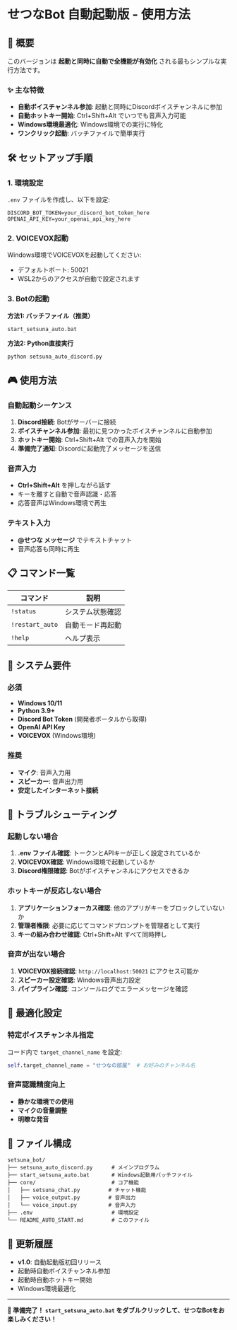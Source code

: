 # せつなBot 自動起動版 - 使用方法

## 🚀 概要

このバージョンは **起動と同時に自動で全機能が有効化** される最もシンプルな実行方法です。

### ✨ 主な特徴
- **自動ボイスチャンネル参加**: 起動と同時にDiscordボイスチャンネルに参加
- **自動ホットキー開始**: Ctrl+Shift+Alt でいつでも音声入力可能
- **Windows環境最適化**: Windows環境での実行に特化
- **ワンクリック起動**: バッチファイルで簡単実行

## 🛠️ セットアップ手順

### 1. 環境設定

`.env` ファイルを作成し、以下を設定:

```env
DISCORD_BOT_TOKEN=your_discord_bot_token_here
OPENAI_API_KEY=your_openai_api_key_here
```

### 2. VOICEVOX起動

Windows環境でVOICEVOXを起動してください:
- デフォルトポート: 50021
- WSL2からのアクセスが自動で設定されます

### 3. Botの起動

**方法1: バッチファイル（推奨）**
```batch
start_setsuna_auto.bat
```

**方法2: Python直接実行**
```bash
python setsuna_auto_discord.py
```

## 🎮 使用方法

### 自動起動シーケンス
1. **Discord接続**: Botがサーバーに接続
2. **ボイスチャンネル参加**: 最初に見つかったボイスチャンネルに自動参加
3. **ホットキー開始**: Ctrl+Shift+Alt での音声入力を開始
4. **準備完了通知**: Discordに起動完了メッセージを送信

### 音声入力
- **Ctrl+Shift+Alt** を押しながら話す
- キーを離すと自動で音声認識・応答
- 応答音声はWindows環境で再生

### テキスト入力
- **@せつな メッセージ** でテキストチャット
- 音声応答も同時に再生

## 📋 コマンド一覧

| コマンド | 説明 |
|---------|------|
| `!status` | システム状態確認 |
| `!restart_auto` | 自動モード再起動 |
| `!help` | ヘルプ表示 |

## 🔧 システム要件

### 必須
- **Windows 10/11**
- **Python 3.9+**
- **Discord Bot Token** (開発者ポータルから取得)
- **OpenAI API Key**
- **VOICEVOX** (Windows環境)

### 推奨
- **マイク**: 音声入力用
- **スピーカー**: 音声出力用
- **安定したインターネット接続**

## 🚨 トラブルシューティング

### 起動しない場合
1. **.env ファイル確認**: トークンとAPIキーが正しく設定されているか
2. **VOICEVOX確認**: Windows環境で起動しているか
3. **Discord権限確認**: Botがボイスチャンネルにアクセスできるか

### ホットキーが反応しない場合
1. **アプリケーションフォーカス確認**: 他のアプリがキーをブロックしていないか
2. **管理者権限**: 必要に応じてコマンドプロンプトを管理者として実行
3. **キーの組み合わせ確認**: Ctrl+Shift+Alt すべて同時押し

### 音声が出ない場合
1. **VOICEVOX接続確認**: `http://localhost:50021` にアクセス可能か
2. **スピーカー設定確認**: Windows音声出力設定
3. **パイプライン確認**: コンソールログでエラーメッセージを確認

## 🎯 最適化設定

### 特定ボイスチャンネル指定
コード内で `target_channel_name` を設定:
```python
self.target_channel_name = "せつなの部屋"  # お好みのチャンネル名
```

### 音声認識精度向上
- **静かな環境での使用**
- **マイクの音量調整**
- **明瞭な発音**

## 📁 ファイル構成

```
setsuna_bot/
├── setsuna_auto_discord.py      # メインプログラム
├── start_setsuna_auto.bat       # Windows起動用バッチファイル
├── core/                        # コア機能
│   ├── setsuna_chat.py         # チャット機能
│   ├── voice_output.py         # 音声出力
│   └── voice_input.py          # 音声入力
├── .env                         # 環境設定
└── README_AUTO_START.md         # このファイル
```

## 🔄 更新履歴

- **v1.0**: 自動起動版初回リリース
- 起動時自動ボイスチャンネル参加
- 起動時自動ホットキー開始
- Windows環境最適化

---

**🎊 準備完了！ `start_setsuna_auto.bat` をダブルクリックして、せつなBotをお楽しみください！**